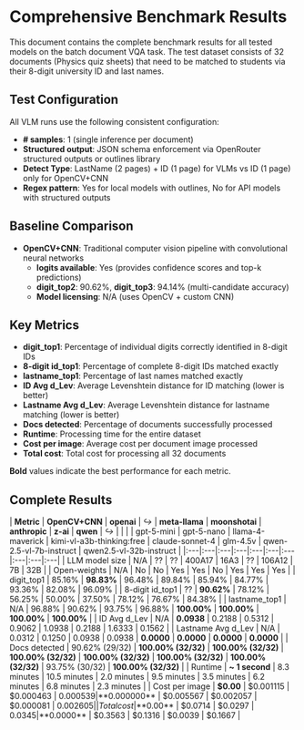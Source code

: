 # Comprehensive Benchmark Results

This document contains the complete benchmark results for all tested models on the batch document VQA task. The test dataset consists of 32 documents (Physics quiz sheets) that need to be matched to students via their 8-digit university ID and last names.

## Test Configuration

All VLM runs use the following consistent configuration:
- **# samples**: 1 (single inference per document)
- **Structured output**: JSON schema enforcement via OpenRouter structured outputs or outlines library
- **Detect Type**: LastName (2 pages) + ID (1 page) for VLMs vs ID (1 page) only for OpenCV+CNN
- **Regex pattern**: Yes for local models with outlines, No for API models with structured outputs

## Baseline Comparison

- **OpenCV+CNN**: Traditional computer vision pipeline with convolutional neural networks
  - **logits available**: Yes (provides confidence scores and top-k predictions)
  - **digit_top2**: 90.62%, **digit_top3**: 94.14% (multi-candidate accuracy)
  - **Model licensing**: N/A (uses OpenCV + custom CNN)

## Key Metrics

- **digit_top1**: Percentage of individual digits correctly identified in 8-digit IDs
- **8-digit id_top1**: Percentage of complete 8-digit IDs matched exactly
- **lastname_top1**: Percentage of last names matched exactly  
- **ID Avg d_Lev**: Average Levenshtein distance for ID matching (lower is better)
- **Lastname Avg d_Lev**: Average Levenshtein distance for lastname matching (lower is better)
- **Docs detected**: Percentage of documents successfully processed
- **Runtime**: Processing time for the entire dataset
- **Cost per image**: Average cost per document image processed
- **Total cost**: Total cost for processing all 32 documents

**Bold** values indicate the best performance for each metric.

## Complete Results


| **Metric** | **OpenCV+CNN** | **openai** | *↪* | **meta-llama** | **moonshotai** | **anthropic** | **z-ai** | **qwen** | *↪* |
|  |  | gpt-5-mini | gpt-5-nano | llama-4-maverick | kimi-vl-a3b-thinking:free | claude-sonnet-4 | glm-4.5v | qwen-2.5-vl-7b-instruct | qwen2.5-vl-32b-instruct |
|:---|:---|:---|:---|:---|:---|:---|:---|:---|:---|
| LLM model size | N/A | ?? | ?? | 400A17 | 16A3 | ?? | 106A12 | 7B | 32B |
| Open-weights | N/A | No | No | Yes | Yes | No | Yes | Yes | Yes |
| digit_top1 | 85.16% | **98.83%** | 96.48% | 89.84% | 85.94% | 84.77% | 93.36% | 82.08% | 96.09% |
| 8-digit id_top1 | ?? | **90.62%** | 78.12% | 56.25% | 50.00% | 37.50% | 78.12% | 76.67% | 84.38% |
| lastname_top1 | N/A | 96.88% | 90.62% | 93.75% | 96.88% | **100.00%** | **100.00%** | **100.00%** | **100.00%** |
| ID Avg d_Lev | N/A | **0.0938** | 0.2188 | 0.5312 | 0.9062 | 1.0938 | 0.2188 | 1.6333 | 0.1562 |
| Lastname Avg d_Lev | N/A | 0.0312 | 0.1250 | 0.0938 | 0.0938 | **0.0000** | **0.0000** | **0.0000** | **0.0000** |
| Docs detected | 90.62% (29/32) | **100.00% (32/32)** | **100.00% (32/32)** | **100.00% (32/32)** | **100.00% (32/32)** | **100.00% (32/32)** | **100.00% (32/32)** | 93.75% (30/32) | **100.00% (32/32)** |
| Runtime | **~ 1 second** | 8.3 minutes | 10.5 minutes | 2.0 minutes | 9.5 minutes | 3.5 minutes | 6.2 minutes | 6.8 minutes | 2.3 minutes |
| Cost per image | **$0.00** | $0.001115 | $0.000463 | $0.000539 | **$0.000000** | $0.005567 | $0.002057 | $0.000081 | $0.002605 |
| Total cost | **$0.00** | $0.0714 | $0.0297 | $0.0345 | **$0.0000** | $0.3563 | $0.1316 | $0.0039 | $0.1667 |